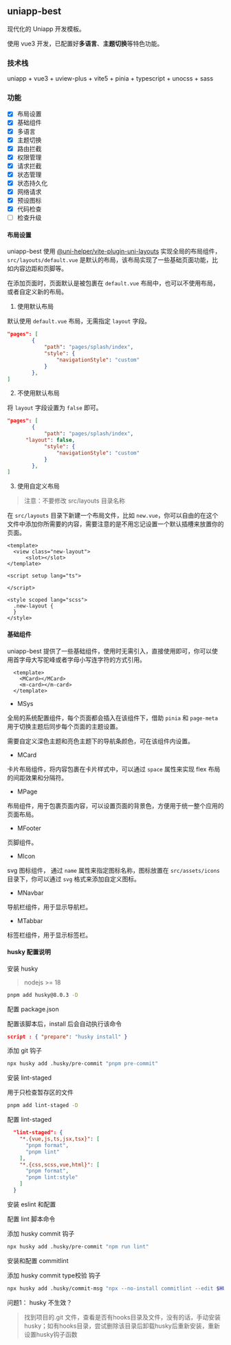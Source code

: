 <!--
 * @Author: wjc
 * @Date: 2024-05-27 17:21:43
 * @LastEditors: wjc
 * @LastEditTime: 2024-06-28 10:23:11
 * @Description:
-->

## uniapp-best

现代化的 Uniapp 开发模板。

使用 vue3 开发，已配置好**多语言**、**主题切换**等特色功能。

### 技术栈

uniapp + vue3 + uview-plus + vite5 + pinia + typescript + unocss + sass

### 功能

- [x] 布局设置
- [x] 基础组件
- [x] 多语言
- [x] 主题切换
- [x] 路由拦截
- [x] 权限管理
- [x] 请求拦截
- [x] 状态管理
- [x] 状态持久化
- [x] 网络请求
- [x] 预设图标
- [x] 代码检查
- [ ] 检查升级

#### 布局设置

uniapp-best 使用 [@uni-helper/vite-plugin-uni-layouts](https://github.com/uni-helper/vite-plugin-uni-layouts) 实现全局的布局组件，`src/layouts/default.vue` 是默认的布局，该布局实现了一些基础页面功能，比如内容边距和页脚等。

在添加页面时，页面默认是被包裹在 `default.vue` 布局中，也可以不使用布局，或者自定义新的布局。

1. 使用默认布局

默认使用 `default.vue` 布局，无需指定 `layout` 字段。

```json
"pages": [
		{
			"path": "pages/splash/index",
			"style": {
				"navigationStyle": "custom"
			}
		},
]
```

2. 不使用默认布局

将 `layout` 字段设置为 `false` 即可。

```json
"pages": [
		{
			"path": "pages/splash/index",
      "layout": false,
			"style": {
				"navigationStyle": "custom"
			}
		},
]
```

3. 使用自定义布局

> 注意：不要修改 src/layouts 目录名称

在 `src/layouts` 目录下新建一个布局文件，比如 `new.vue`，你可以自由的在这个文件中添加你所需要的内容，需要注意的是不用忘记设置一个默认插槽来放置你的页面。

```vue
<template>
  <view class="new-layout">
      <slot></slot>
</template>

<script setup lang="ts">

</script>

<style scoped lang="scss">
  .new-layout {
  }
</style>
```

#### 基础组件

uniapp-best 提供了一些基础组件，使用时无需引入，直接使用即可，你可以使用首字母大写驼峰或者字母小写连字符的方式引用。

```vue
  <template>
    <MCard></MCard>
    <m-card></m-card>
  </template>
```

- MSys

全局的系统配置组件，每个页面都会插入在该组件下，借助 `pinia` 和 `page-meta` 用于切换主题后同步每个页面的主题设置。

需要自定义深色主题和亮色主题下的导航条颜色，可在该组件内设置。

- MCard

卡片布局组件，将内容包裹在卡片样式中，可以通过 `space` 属性来实现 flex 布局的间距效果和分隔符。

- MPage

布局组件，用于包裹页面内容，可以设置页面的背景色，方便用于统一整个应用的页面布局。

- MFooter

页脚组件。

- MIcon

svg 图标组件，
通过 `name` 属性来指定图标名称，图标放置在 `src/assets/icons` 目录下，你可以通过 `svg` 格式来添加自定义图标。

- MNavbar

导航栏组件，用于显示导航栏。

- MTabbar

标签栏组件，用于显示标签栏。

#### husky 配置说明

安装 husky

> nodejs >= 18

```bash
pnpm add husky@8.0.3 -D
```

配置 package.json

配置该脚本后，install 后会自动执行该命令

```json
script : { "prepare": "husky install" }
```

添加 git 钩子

```bash
npx husky add .husky/pre-commit "pnpm pre-commit"
```

安装 lint-staged

用于只检查暂存区的文件

```bash
pnpm add lint-staged -D
```

配置 lint-staged

```json
  "lint-staged": {
    "*.{vue,js,ts,jsx,tsx}": [
      "pnpm format",
      "pnpm lint"
    ],
    "*.{css,scss,vue,html}": [
      "pnpm format",
      "pnpm lint:style"
    ]
  }
```

安装 eslint 和配置

配置 lint 脚本命令

添加 husky commit 钩子

```bash
npx husky add .husky/pre-commit "npm run lint"
```

安装和配置 commitlint

添加 husky commit type校验 钩子

```bash
npx husky add .husky/commit-msg "npx --no-install commitlint --edit $HUSKY_GIT_PARAMS"
```

问题1： husky 不生效？

> 找到项目的.git 文件，查看是否有hooks目录及文件，没有的话，手动安装husky；如有hooks目录，尝试删除该目录后卸载husky后重新安装，重新设置husky钩子函数

